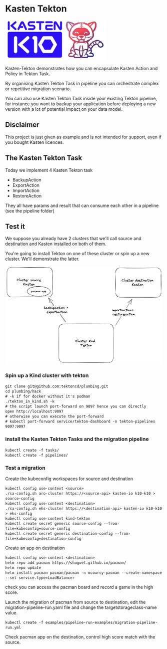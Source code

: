 # Kasten Tekton

![Kasten Tekton Logo](doc/media/kasten-tekton.png)

Kasten-Tekton demonstrates how you can encapsulate Kasten Action and Policy in Tekton Task. 

By organising Kasten Tekton Task in pipeline you can orchestrate complex or repetitive migration scenario.

You can also use Kasten Tekton Task inside your existing Tekton pipeline, for instance you want to backup 
your application before deploying a new version with a lot of potential impact on your data model.

## Disclaimer 

This project is just given as example and is not intended for support, even if you bought Kasten licences.

## The Kasten Tekton Task 

Today we implement 4 Kasten Tekton task 

- BackupAction 
- ExportAction 
- ImportAction
- RestoreAction 

They all have params and result that can consume each other in a pipeline (see the pipeline folder)

## Test it 

We suppose you already have 2 clusters that we'll call source and destination and Kasten installed on both of them. 

You're going to install Tekton on one of these cluster or spin up a new cluster. We'll demonstrate the latter.


![Migration pipeline](doc/media/migration.png)


### Spin up a Kind cluster with tekton 

```
git clone git@github.com:tektoncd/plumbing.git
cd plumbing/hack 
# -k if for docker without it's podman
./tekton_in_kind.sh -k 
# the script launch port-forward on 9097 hence you can directly
open http://localhost:9097
# otherwise you can execute the port-forward 
# kubectl port-forward service/tekton-dashboard -n tekton-pipelines 9097:9097 
```

### install the Kasten Tekton Tasks and the migration pipeline

```
kubectl create -f tasks/
kubectl create -f pipelines/
```

### Test a migration

Create the kubeconfig workspaces for source and destination 

```
kubectl config use-context <source>
./sa-config.sh aro-cluster https://<source-api> kasten-io k10-k10 > source-config
kubectl config use-context <destination>
./sa-config.sh eks-cluster https://<destination-api> kasten-io k10-k10 > eks-config
kubectl config use-context kind-tekton
kubectl create secret generic source-config --from-file=kubeconfig=source-config
kubectl create secret generic destination-config --from-file=kubeconfig=destination-config
```

Create an app on destination
```
kubectl config use-context <destination>
helm repo add pacman https://shuguet.github.io/pacman/
helm repo update
helm install pacman pacman/pacman -n mcourcy-pacman --create-namespace --set service.type=LoadBalancer 
```

check you can access the pacman board and record a game in the high score.


Launch the migration of pacman from source to destination, edit the migration-pipeline-run.yaml file 
and change the targetstorageclass-name value.

```
kubectl create -f examples/pipeline-run-examples/migration-pipeline-run.yml
```

Check pacman app on the destination, control high score match with the source.